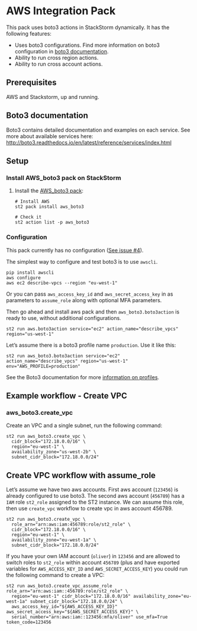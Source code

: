 # AWS Integration Pack

This pack uses boto3 actions in StackStorm dynamically. It has the following features:

- Uses boto3 configurations. Find more information on boto3 configuration in
  [boto3 documentation](http://boto3.readthedocs.io/en/latest/guide/quickstart.html#configuration). 
- Ability to run cross region actions.
- Ability to run cross account actions.

## Prerequisites

AWS and Stackstorm, up and running.

## Boto3 documentation

Boto3 contains detailed documentation and examples on each service. See more about available services 
here: http://boto3.readthedocs.io/en/latest/reference/services/index.html

## Setup

### Install AWS_boto3 pack on StackStorm

1. Install the [AWS_boto3 pack](https://github.com/stackstorm-exchange/stackstorm-aws_boto3):

    ```
    # Install AWS
    st2 pack install aws_boto3

    # Check it
    st2 action list -p aws_boto3
    ```

### Configuration

This pack currently has no configuration ([See issue #4](https://github.com/StackStorm-Exchange/stackstorm-aws_boto3/issues/4)).

The simplest way to configure and test boto3 is to use `awscli`.

```
pip install awscli
aws configure
aws ec2 describe-vpcs --region "eu-west-1"
```

Or you can pass `aws_access_key_id` and `aws_secret_access_key` in as parameters to `assume_role` along with optional 
MFA parameters.

Then go ahead and install aws pack and then `aws_boto3.boto3action` is ready to use, without additional configurations.

```
st2 run aws.boto3action service="ec2" action_name="describe_vpcs" region="us-west-1"
```

Let’s assume there is a boto3 profile name `production`. Use it like this:

```
st2 run aws_boto3.boto3action service="ec2" action_name="describe_vpcs" region="us-west-1" env="AWS_PROFILE=production"
```

See the Boto3 documentation for more [information on profiles](http://boto3.readthedocs.io/en/latest/guide/configuration.html#shared-credentials-file).


## Example workflow - Create VPC

### aws_boto3.create_vpc

Create an VPC and a single subnet, run the following command:

```
st2 run aws_boto3.create_vpc \
  cidr_block="172.18.0.0/16" \
  region="eu-west-1" \
  availability_zone="us-west-2b" \
  subnet_cidr_block="172.18.0.0/24"
```

## Create VPC workflow with assume_role

Let’s assume we have two aws accounts. First aws account (`123456`) is already configured to use boto3. The second aws 
account (`456789`) has a `IAM` role `st2_role` assigned to the ST2 instance. We can assume this role, then 
use `create_vpc` workflow to create vpc in aws account 456789.

```
st2 run aws_boto3.create_vpc \
  role_arn="arn:aws:iam:456789:role/st2_role" \
  cidr_block="172.18.0.0/16" \
  region="eu-west-1" \
  availability_zone="eu-west-1a" \
  subnet_cidr_block="172.18.0.0/24"
```

If you have your own IAM account (`oliver`) in `123456` and are allowed to switch roles to `st2_role` within 
account `456789` (plus and have exported variables for `AWS_ACCESS_KEY_ID` and `AWS_SECRET_ACCESS_KEY`) you 
could run the following command to create a VPC:

```
st2 run aws_boto3.create_vpc_assume_role role_arn="arn:aws:iam::456789:role/st2_role" \
  region="eu-west-1" cidr_block="172.18.0.0/16" availability_zone="eu-west-1a" subnet_cidr_block="172.18.0.0/24" \
  aws_access_key_id="${AWS_ACCESS_KEY_ID}" aws_secret_access_key="${AWS_SECRET_ACCESS_KEY}" \
  serial_number="arn:aws:iam::123456:mfa/oliver" use_mfa=True token_code=123456
```
